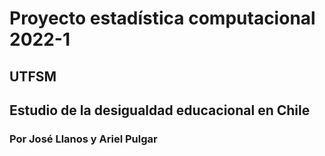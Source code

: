 # Proyecto estadística computacional 2022-1
## UTFSM

## Estudio de la desigualdad educacional en Chile 
### Por José Llanos y Ariel Pulgar

